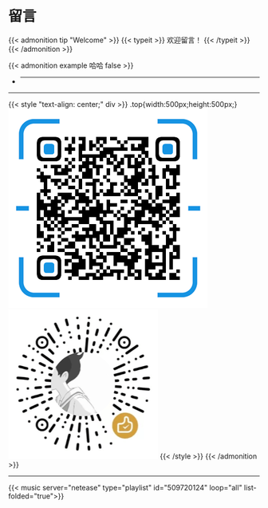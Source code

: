 # 留言


{{< admonition tip "Welcome" >}}
{{< typeit >}}
  欢迎留言！
{{< /typeit >}}
{{< /admonition >}}

{{< admonition example 哈哈 false >}}
- **  **  
  

---

{{< style "text-align: center;" div >}}
  .top{width:500px;height:500px;}
  ![AliPay](/images/alipay.png)
  ![WechatPay](/images/wechat.png)
{{< /style >}}
{{< /admonition >}}

---

{{< music server="netease" type="playlist" id="509720124" loop="all" list-folded="true">}}

